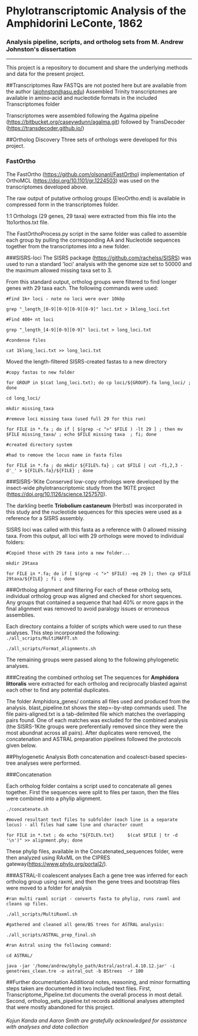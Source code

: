 Phylotranscriptomic Analysis of the Amphidorini LeConte, 1862
======

### Analysis pipeline, scripts, and ortholog sets from M. Andrew Johnston's dissertation


------

This project is a repository to document and share the underlying methods and data for the present project.

##Transcriptomes
Raw FASTQs are not posted here but are available from the author (ajohnston@asu.edu)
Assembled Trinity transcriptomes are available in amino-acid and nucleotide formats in the included Transcriptomes folder

Transcriptomes were assembled following the Agalma pipeline (https://bitbucket.org/caseywdunn/agalma.git) followed by TransDecoder (https://transdecoder.github.io/)

##Ortholog Discovery
Three sets of orthologs were developed for this project.

### FastOrtho
The FastOrtho (https://github.com/olsonanl/FastOrtho) implementation of OrthoMCL (https://doi.org/10.1101/gr.1224503) was used on the transcriptomes developed above.

The raw output of putative ortholog groups (EleoOrtho.end) is available in compressed form in the transcriptomes folder.

1:1 Orthologs (29 genes, 29 taxa) were extracted from this file into the 1to1orthos.txt file.

The FastOrthoProcess.py script in the same folder was called to assemble each group by pulling the corresponding AA and Nucleotide sequences together from the transcriptomes into a new folder.

###SISRS-loci
The SISRS package (https://github.com/rachelss/SISRS) was used to run a standard 'loci' analysis with the genome size set to 50000 and the maximum allowed missing taxa set to 3.

From this standard output, ortholog groups were filtered to find longer genes with 29 taxa each. The following commands were used:

`#Find 1k+ loci - note no loci were over 10kbp`

`grep "_length_[0-9][0-9][0-9][0-9]" loci.txt > 1klong_loci.txt `

`#Find 400+ nt loci`

`grep "_length_[4-9][0-9][0-9]" loci.txt > long_loci.txt`

`#condense files`

`cat 1klong_loci.txt >> long_loci.txt`


Moved the length-filtered SISRS-created fastas to a new directory

`#copy fastas to new folder`

`for GROUP in $(cat long_loci.txt); do cp loci/${GROUP}.fa long_loci/ ; done`

`cd long_loci/`

`mkdir missing_taxa`

`#remove loci missing taxa (used full 29 for this run)`

`for FILE in *.fa ; do if [ $(grep -c ">" $FILE ) -lt 29 ] ; then mv $FILE missing_taxa/ ; echo $FILE missing taxa  ; fi; done`

`#created directory system`

`#had to remove the locus name in fasta files`

`for FILE in *.fa ; do mkdir ${FILE%.fa} ; cat $FILE | cut -f1,2,3 -d'_' > ${FILE%.fa}/${FILE} ; done`



###SISRS-1Kite
Conserved low-copy orthologs were developed by the insect-wide phylotranscriptomic study from the 1KITE project (https://doi.org/10.1126/science.1257570).

The darkling beetle **Triobolium castaneum** (Herbst) was incorporated in this study and the nucleotide sequences for this species were used as a reference for a SISRS assembly.

SISRS loci was called with this fasta as a reference with 0 allowed missing taxa.  From this output, all loci with 29 orthologs were moved to individual folders:

`#Copied those with 29 taxa into a new folder...`

`mkdir 29taxa`

`for FILE in *.fa; do if [ $(grep -c ">" $FILE) -eq 29 ]; then cp $FILE 29taxa/${FILE} ; fi ; done`


###Ortholog alignment and filtering
For each of these ortholog sets, individual ortholog group was aligned and checked for short sequences.  Any groups that contained a sequence that had 40% or more gaps in the final alignment was removed to avoid paralogy issues or erroneous assemblies.

Each directory contains a folder of scripts which were used to run these analyses. This step incorporated the following:
`./all_scripts/MultiMAFFT.sh`

`./all_scripts/Format_alignments.sh`


The remaining groups were passed along to the following phylogenetic analyses.

###Creating the combined ortholog set
The sequences for **Amphidora littoralis** were extracted for each ortholog and reciprocally blasted against each other to find any potential duplicates.

The folder Amphidora_genes/ contains all files used and produced from the analysis. blast_pipeline.txt shows the step=-by-step commands used. The file pairs-aligned.txt is a tab-delimited file which matches the overlapping pairs found.
One of each matches was excluded for the combined analysis (the SISRS-1Kite groups were preferentially removed since they were the most abundnat across all pairs). After duplicates were removed, the concatenation and ASTRAL preparation pipelines followed the protocols given below.



##Phylogenetic Analysis
Both concatenation and coalesct-based species-tree analyses were performed.

###Concatenation

Each ortholog folder contains a script used to concatenate all genes together.  First the sequences were split to files per taxon, then the files were combined into a phylip alignment.

`./concatenate.sh`

`#moved resultant text files to subfolder (each line is a separate locus) - all files had same line and character count`

`for FILE in *.txt ; do echo "${FILE%.txt}     $(cat $FILE | tr -d '\n')" >> alignment.phy; done`

These phylip files, available in the Concatenated_sequences folder, were then analyzed using RAxML on the CIPRES gateway(https://www.phylo.org/portal2/).

###ASTRAL-II coalescent analyses
Each a gene tree was inferred for each ortholog group using raxml, and then the gene trees and bootstrap files were moved to a folder for analysis

`#ran multi raxml script - converts fasta to phylip, runs raxml and cleans up files.`

`./all_scripts/MultiRaxml.sh`

`#gathered and cleaned all gene/BS trees for ASTRAL analysis:`

`./all_scripts/ASTRAL_prep_final.sh`

`#ran Astral using the following command:`

`cd ASTRAL/`

`java -jar '/home/andrew/phylo_path/Astral/astral.4.10.12.jar' -i genetrees_clean.tre -o astral_out -b BStrees  -r 100
`

##Further documentation
Additional notes, reasoning, and minor formatting steps taken are documented in two included text files. First, Transcriptome_Pipeline.txt documents the overall process in most detail. Second, ortholog_sets_pipeline.txt records additional analyses attempted that were mostly abandoned for this project.

###### Kojun Kanda and Aaron Smith are gratefully acknowledged for assistance with analyses and data collection
